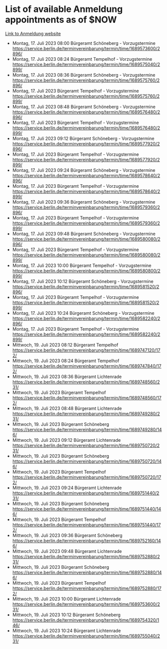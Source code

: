 # List of available Anmeldung appointments as of $NOW
[Link to Anmeldung website](https://service.berlin.de/terminvereinbarung/termin/tag.php?termin=1&anliegen[]=120686&dienstleisterlist=122210,122217,327316,122219,327312,122227,327314,122231,327346,122243,327348,122254,122252,329742,122260,329745,122262,329748,122271,327278,122273,327274,122277,327276,330436,122280,327294,122282,327290,122284,327292,122291,327270,122285,327266,122286,327264,122296,327268,150230,329760,122297,327286,122294,327284,122312,329763,122314,329775,122304,327330,122311,327334,122309,327332,317869,122281,327352,122279,329772,122283,122276,327324,122274,327326,122267,329766,122246,327318,122251,327320,122257,327322,122208,327298,122226,327300&herkunft=http%3A%2F%2Fservice.berlin.de%2Fdienstleistung%2F120686%2F)
- Montag, 17. Juli 2023 08:00 Bürgeramt Schöneberg - Vorzugstermine https://service.berlin.de/terminvereinbarung/termin/time/1689573600/2896/
- Montag, 17. Juli 2023 08:24 Bürgeramt Tempelhof - Vorzugstermine https://service.berlin.de/terminvereinbarung/termin/time/1689575040/2899/
- Montag, 17. Juli 2023 08:36 Bürgeramt Schöneberg - Vorzugstermine https://service.berlin.de/terminvereinbarung/termin/time/1689575760/2896/
- Montag, 17. Juli 2023  Bürgeramt Tempelhof - Vorzugstermine https://service.berlin.de/terminvereinbarung/termin/time/1689575760/2899/
- Montag, 17. Juli 2023 08:48 Bürgeramt Schöneberg - Vorzugstermine https://service.berlin.de/terminvereinbarung/termin/time/1689576480/2896/
- Montag, 17. Juli 2023  Bürgeramt Tempelhof - Vorzugstermine https://service.berlin.de/terminvereinbarung/termin/time/1689576480/2899/
- Montag, 17. Juli 2023 09:12 Bürgeramt Schöneberg - Vorzugstermine https://service.berlin.de/terminvereinbarung/termin/time/1689577920/2896/
- Montag, 17. Juli 2023  Bürgeramt Tempelhof - Vorzugstermine https://service.berlin.de/terminvereinbarung/termin/time/1689577920/2899/
- Montag, 17. Juli 2023 09:24 Bürgeramt Schöneberg - Vorzugstermine https://service.berlin.de/terminvereinbarung/termin/time/1689578640/2896/
- Montag, 17. Juli 2023  Bürgeramt Tempelhof - Vorzugstermine https://service.berlin.de/terminvereinbarung/termin/time/1689578640/2899/
- Montag, 17. Juli 2023 09:36 Bürgeramt Schöneberg - Vorzugstermine https://service.berlin.de/terminvereinbarung/termin/time/1689579360/2896/
- Montag, 17. Juli 2023  Bürgeramt Tempelhof - Vorzugstermine https://service.berlin.de/terminvereinbarung/termin/time/1689579360/2899/
- Montag, 17. Juli 2023 09:48 Bürgeramt Schöneberg - Vorzugstermine https://service.berlin.de/terminvereinbarung/termin/time/1689580080/2896/
- Montag, 17. Juli 2023  Bürgeramt Tempelhof - Vorzugstermine https://service.berlin.de/terminvereinbarung/termin/time/1689580080/2899/
- Montag, 17. Juli 2023 10:00 Bürgeramt Tempelhof - Vorzugstermine https://service.berlin.de/terminvereinbarung/termin/time/1689580800/2899/
- Montag, 17. Juli 2023 10:12 Bürgeramt Schöneberg - Vorzugstermine https://service.berlin.de/terminvereinbarung/termin/time/1689581520/2896/
- Montag, 17. Juli 2023  Bürgeramt Tempelhof - Vorzugstermine https://service.berlin.de/terminvereinbarung/termin/time/1689581520/2899/
- Montag, 17. Juli 2023 10:24 Bürgeramt Schöneberg - Vorzugstermine https://service.berlin.de/terminvereinbarung/termin/time/1689582240/2896/
- Montag, 17. Juli 2023  Bürgeramt Tempelhof - Vorzugstermine https://service.berlin.de/terminvereinbarung/termin/time/1689582240/2899/
- Mittwoch, 19. Juli 2023 08:12 Bürgeramt Tempelhof https://service.berlin.de/terminvereinbarung/termin/time/1689747120/172/
- Mittwoch, 19. Juli 2023 08:24 Bürgeramt Tempelhof https://service.berlin.de/terminvereinbarung/termin/time/1689747840/172/
- Mittwoch, 19. Juli 2023 08:36 Bürgeramt Lichtenrade https://service.berlin.de/terminvereinbarung/termin/time/1689748560/231/
- Mittwoch, 19. Juli 2023  Bürgeramt Tempelhof https://service.berlin.de/terminvereinbarung/termin/time/1689748560/172/
- Mittwoch, 19. Juli 2023 08:48 Bürgeramt Lichtenrade https://service.berlin.de/terminvereinbarung/termin/time/1689749280/231/
- Mittwoch, 19. Juli 2023  Bürgeramt Schöneberg https://service.berlin.de/terminvereinbarung/termin/time/1689749280/146/
- Mittwoch, 19. Juli 2023 09:12 Bürgeramt Lichtenrade https://service.berlin.de/terminvereinbarung/termin/time/1689750720/231/
- Mittwoch, 19. Juli 2023  Bürgeramt Schöneberg https://service.berlin.de/terminvereinbarung/termin/time/1689750720/146/
- Mittwoch, 19. Juli 2023  Bürgeramt Tempelhof https://service.berlin.de/terminvereinbarung/termin/time/1689750720/172/
- Mittwoch, 19. Juli 2023 09:24 Bürgeramt Lichtenrade https://service.berlin.de/terminvereinbarung/termin/time/1689751440/231/
- Mittwoch, 19. Juli 2023  Bürgeramt Schöneberg https://service.berlin.de/terminvereinbarung/termin/time/1689751440/146/
- Mittwoch, 19. Juli 2023  Bürgeramt Tempelhof https://service.berlin.de/terminvereinbarung/termin/time/1689751440/172/
- Mittwoch, 19. Juli 2023 09:36 Bürgeramt Schöneberg https://service.berlin.de/terminvereinbarung/termin/time/1689752160/146/
- Mittwoch, 19. Juli 2023 09:48 Bürgeramt Lichtenrade https://service.berlin.de/terminvereinbarung/termin/time/1689752880/231/
- Mittwoch, 19. Juli 2023  Bürgeramt Schöneberg https://service.berlin.de/terminvereinbarung/termin/time/1689752880/146/
- Mittwoch, 19. Juli 2023  Bürgeramt Tempelhof https://service.berlin.de/terminvereinbarung/termin/time/1689752880/172/
- Mittwoch, 19. Juli 2023 10:00 Bürgeramt Lichtenrade https://service.berlin.de/terminvereinbarung/termin/time/1689753600/231/
- Mittwoch, 19. Juli 2023 10:12 Bürgeramt Schöneberg https://service.berlin.de/terminvereinbarung/termin/time/1689754320/146/
- Mittwoch, 19. Juli 2023 10:24 Bürgeramt Lichtenrade https://service.berlin.de/terminvereinbarung/termin/time/1689755040/231/
